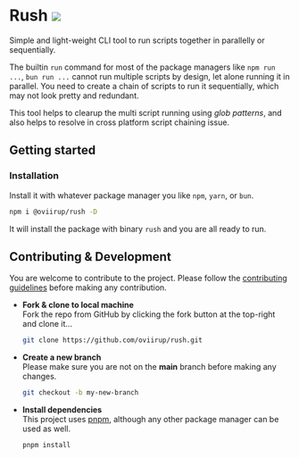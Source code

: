 # Rush ![](https://img.shields.io/badge/WIP-gold)

Simple and light-weight CLI tool to run scripts together in parallelly or sequentially.

The builtin `run` command for most of the package managers like `npm run ...`, `bun run ...` cannot run multiple scripts by design, let alone running it in parallel. You need to create a chain of scripts to run it sequentially, which may not look pretty and redundant.

This tool helps to clearup the multi script running using _glob patterns_, and also helps to resolve in cross platform script chaining issue.

## Getting started

### Installation

Install it with whatever package manager you like `npm`, `yarn`, or `bun`.

```bash
npm i @oviirup/rush -D
```

It will install the package with binary `rush` and you are all ready to run.

## Contributing & Development

You are welcome to contribute to the project. Please follow the [contributing guidelines](/.github/contributing.md) before making any contribution.

- **Fork & clone to local machine**  
  Fork the repo from GitHub by clicking the fork button at the top-right and clone it...

  ```bash
  git clone https://github.com/oviirup/rush.git
  ```

- **Create a new branch**  
  Please make sure you are not on the **main** branch before making any changes.

  ```bash
  git checkout -b my-new-branch
  ```

- **Install dependencies**  
  This project uses [pnpm](https://pnpm.io/), although any other package manager can be used as well.

  ```bash
  pnpm install
  ```
